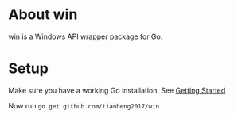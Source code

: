 About win
=========

win is a Windows API wrapper package for Go.

Setup
=====

Make sure you have a working Go installation.
See [Getting Started](http://golang.org/doc/install.html)

Now run `go get github.com/tianheng2017/win`
